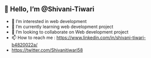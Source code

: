 ## 👋 Hello, I’m @Shivani-Tiwari
- 👀 I’m interested in web development
- 🌱 I’m currently learning web development project
- 💞️ I’m looking to collaborate on Web development project
- 📫 How to reach me : https://www.linkedin.com/in/shivani-tiwari-b4820022a/
- https://twitter.com/Shivanitiwari58
